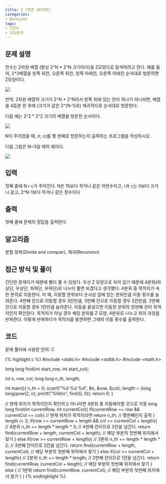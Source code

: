 ```yaml
---
title: Z [백준 1074번]
categories:
- Backjoon
tags:
- C언어
- 코딩문제
---
```


## 문제 설명

한수는 2차원 배열 (항상 2^N * 2^N 크기이다)을 Z모양으로 탐색하려고 한다. 예를 들어, 2*2배열을 왼쪽 위칸, 오른쪽 위칸, 왼쪽 아래칸, 오른쪽 아래칸 순서대로 방문하면 Z모양이다.

![](https://onlinejudgeimages.s3-ap-northeast-1.amazonaws.com/upload/201003/z1.JPG)

만약, 2차원 배열의 크기가 2^N * 2^N라서 왼쪽 위에 있는 칸이 하나가 아니라면, 배열을 4등분 한 후에 (크기가 같은 2^(N-1)로) 재귀적으로 순서대로 방문한다.

다음 예는 2^2 * 2^2 크기의 배열을 방문한 순서이다.

![](https://onlinejudgeimages.s3-ap-northeast-1.amazonaws.com/upload/201003/z2.JPG)

N이 주어졌을 때, (r, c)를 몇 번째로 방문하는지 출력하는 프로그램을 작성하시오.

다음 그림은 N=3일 때의 예이다.

![](https://onlinejudgeimages.s3-ap-northeast-1.amazonaws.com/upload/201003/z3.JPG)

## 입력

첫째 줄에 N r c가 주어진다. N은 15보다 작거나 같은 자연수이고, r과 c는 0보다 크거나 같고, 2^N-1보다 작거나 같은 정수이다

## 출력

첫째 줄에 문제의 정답을 출력한다.

## 알고리즘

분할 정복(Divide and conquer), 재귀(Recursion)

## 접근 방식 및 풀이

간단한 문제이기 때문에 빨리 풀 수 있었다.
우선 Z 모양으로 되어 있기 때문에 4분위(좌상단, 우상단, 좌하단, 우하단)로 나누어 풀면 되겠다고 생각했다. 4분위 중 목적지가 속한 분위로 이동한다. 이 때, 이동할 분위보다 순서상 앞에 있는 분위만큼 이동 횟수를 늘려준다. 4번째 칸으로 이동할 경우 3칸만큼, 3번째 칸으로 이동할 경우 2칸만큼, 2번째 칸으로 이동할 경우 1칸만큼 늘려준다. 이동을 끝냈으면 이동한 분위의 첫번째 칸이 목적지인지 확인한다. 목적지가 아닐 경우 해당 분위를 Z 모양, 4분위로 나누고 위의 과정을 반복한다. 이렇게 반복하다가 목적지를 발견하면 그때의 이동 횟수를 출력한다.

## 코드
문제 풀이에 사용한 언어: C

{% highlight c %}
#include <stdio.h>
#include <stdlib.h>
#include <math.h>

long long find(int start_row, int start_col);

int n, row, col;
long long n_th, length;

int
main(){
    n_th = 0;
    scanf("%d %d %d", &n, &row, &col);
    length = (long long)pow(2, n);
    printf("%lld\n", find(0, 0));
    return 0;
}

// 현재 위치가 목적지인지 확인하고 아니라면 4분위 중 이동해야할 곳으로 이동
long long find(int currentRow, int currentCol){
    if(currentRow == row && currentCol == col){ // 현재 위치가 목적지라면
        return n_th; // 몇번째인지 출력
    }
    length /= 2;
    if(row >= currentRow + length && col >= currentCol + length){ // 4분위
        n_th += length * length * 3; // 4번째 칸이므로 3칸을 넘긴다.
        return find(currentRow + length, currentCol + length); // 해당 부분의 첫번째 위치에서 찾기
    }
    else if(row >= currentRow + length){ // 3분위
        n_th += length * length * 2; // 3번째 칸이므로 2칸을 넘긴다.
        return find(currentRow + length, currentCol); // 해당 부분의 첫번째 위치에서 찾기
    }
    else if(col >= currentCol + length){ // 2분위
        n_th += length * length; // 2번째 칸이므로 1칸을 넘긴다.
        return find(currentRow, currentCol + length); // 해당 부분의 첫번째 위치에서 찾기
    }
    else { // 1분위
        return find(currentRow, currentCol); // 해당 부분의 첫번째 위치에서 찾기
    }
}
{% endhighlight %}
